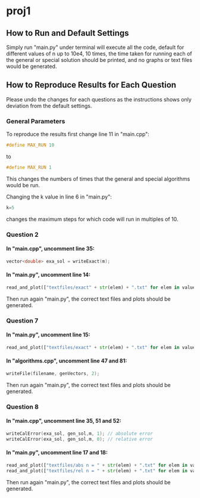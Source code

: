 # proj1

## How to Run and Default Settings

Simply run "main.py" under terminal will execute all the code, default for different values of n up to 10e4, 10 times, the time taken for running each of the general or special solution should be printed, and no graphs or text files would be generated.

## How to Reproduce Results for Each Question
Please undo the changes for each questions as the instructions shows only deviation from the default settings. 

### General Parameters
To reproduce the results first change line 11 in "main.cpp":
```c++
#define MAX_RUN 10 
```

to

```c++
#define MAX_RUN 1
```
This changes the numbers of times that the general and special algorithms would be run.

Changing the k value in line 6 in "main.py":

```python
k=5
```
changes the maximum steps for which code will run in multiples of 10.

### Question 2
#### In "main.cpp", uncomment line 35:
```c++
vector<double> exa_sol = writeExact(m);
```
#### In "main.py", uncomment line 14:

```python
read_and_plot(["textfiles/exact" + str(elem) + ".txt" for elem in values],"exact solution")
```

Then run again "main.py", the correct text files and plots should be generated.

### Question 7

#### In "main.py", uncomment line 15:

```python
read_and_plot(["textfiles/exact" + str(elem) + ".txt" for elem in values] + ["textfiles/general" + str(elem) + ".txt" for elem in values],"Solutions to Poissons Equation")
```

#### In "algorithms.cpp", uncomment line 47 and 81:

```c++
writeFile(filename, genVectors, 2);
```

Then run again "main.py", the correct text files and plots should be generated.
### Question 8

#### In "main.cpp", uncomment line 35, 51 and 52:

```c++
writeCalError(exa_sol, gen_sol,m, 1); // absolute error
writeCalError(exa_sol, gen_sol,m, 0); // relative error
```

#### In "main.py", uncomment line 17 and 18:

```python
read_and_plot(["textfiles/abs n = " + str(elem) + ".txt" for elem in values],"Absolute logarithm of errors")
read_and_plot(["textfiles/rel n = " + str(elem) + ".txt" for elem in values],"Relative logarithm of errors")
```
Then run again "main.py", the correct text files and plots should be generated.


